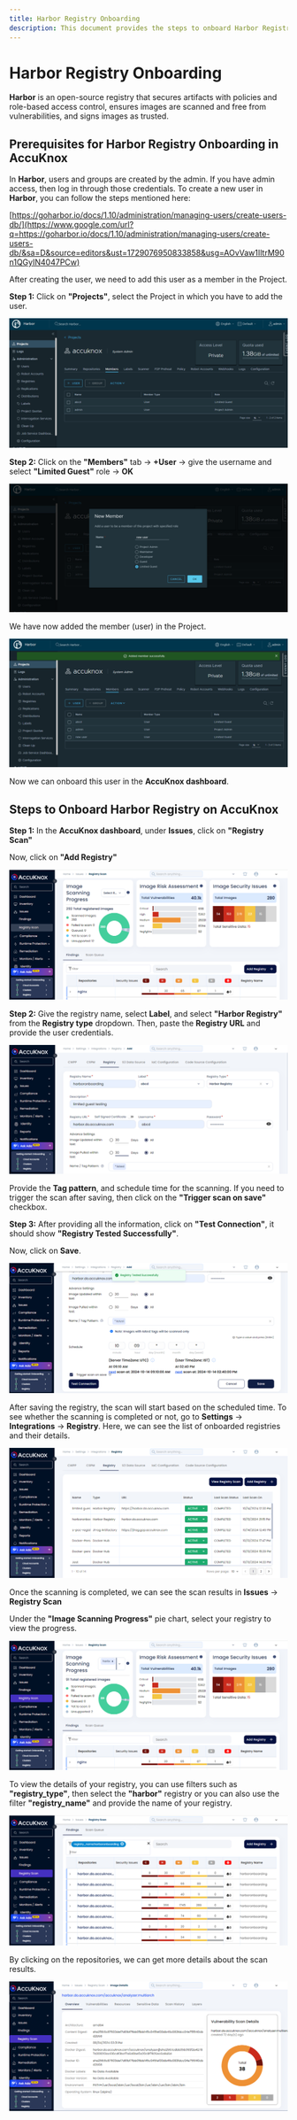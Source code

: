 ```yaml
---
title: Harbor Registry Onboarding
description: This document provides the steps to onboard Harbor Registry on AccuKnox SaaS.
---
```


# Harbor Registry Onboarding

**Harbor** is an open-source registry that secures artifacts with policies and role-based access control, ensures images are scanned and free from vulnerabilities, and signs images as trusted.

## **Prerequisites for Harbor Registry Onboarding in AccuKnox**

In **Harbor**, users and groups are created by the admin. If you have admin access, then log in through those credentials. To create a new user in **Harbor**, you can follow the steps mentioned here:

[https://goharbor.io/docs/1.10/administration/managing-users/create-users-db/](https://www.google.com/url?q=https://goharbor.io/docs/1.10/administration/managing-users/create-users-db/&sa=D&source=editors&ust=1729076950833858&usg=AOvVaw1IltrM90n1QGyIN4047PCw)

After creating the user, we need to add this user as a member in the Project.

**Step 1:** Click on **"Projects"**, select the Project in which you have to add the user.

![harbor onboarding](images/harbor/image10.png)

**Step 2:** Click on the **"Members"** tab -> **+User** -> give the username and select **"Limited Guest"** role -> **OK**

![harbor onboarding](images/harbor/image2.png)

We have now added the member (user) in the Project.

![harbor onboarding](images/harbor/image6.png)

Now we can onboard this user in the **AccuKnox dashboard**.

## **Steps to Onboard Harbor Registry on AccuKnox**

**Step 1:** In the **AccuKnox dashboard**, under **Issues**, click on **"Registry Scan"**

Now, click on **"Add Registry"**

![harbor onboarding](images/harbor/image8.png)

**Step 2:** Give the registry name, select **Label**, and select **"Harbor Registry"** from the **Registry type** dropdown. Then, paste the **Registry URL** and provide the user credentials.

![harbor onboarding](images/harbor/image1.png)

Provide the **Tag pattern**, and schedule time for the scanning. If you need to trigger the scan after saving, then click on the **"Trigger scan on save"** checkbox.

**Step 3:** After providing all the information, click on **"Test Connection"**, it should show **"Registry Tested Successfully"**.

Now, click on **Save**.

![harbor onboarding](images/harbor/image3.png)

After saving the registry, the scan will start based on the scheduled time. To see whether the scanning is completed or not, go to **Settings** -> **Integrations** -> **Registry**.
Here, we can see the list of onboarded registries and their details.

![harbor onboarding](images/harbor/image7.png)

Once the scanning is completed, we can see the scan results in **Issues** -> **Registry Scan**

Under the **"Image Scanning Progress"** pie chart, select your registry to view the progress.

![harbor onboarding](images/harbor/image9.png)

To view the details of your registry, you can use filters such as **"registry_type"**, then select the **"harbor"** registry or you can also use the filter **"registry_name"** and provide the name of your registry.

![harbor onboarding](images/harbor/image4.png)

By clicking on the repositories, we can get more details about the scan results.

![harbor onboarding](images/harbor/image5.png)
